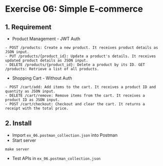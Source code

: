 # Exercise 06: Simple E-commerce

## 1. Requirement
- Product Management - JWT Auth
```
- POST /products: Create a new product. It receives product details as JSON input.
- PUT /products/{product_id}: Update a product's details. It receives updated product details as JSON input.
- DELETE /products/{product_id}: Delete a product by its ID. GET /products: Retrieve a list of all products.
```

- Shopping Cart - Without Auth
```
- POST /cart/add: Add items to the cart. It receives a product ID and quantity as JSON input.
- DELETE /cart/remove: Remove items from the cart. It receives a product ID as JSON input.
- POST /cart/checkout: Checkout and clear the cart. It returns a receipt with the total price.
```

## 2. Install
- Import `ex_06.postman_collection.json` into Postman
- Start server
```
make server
```

- Test APIs in `ex_06.postman_collection.json`